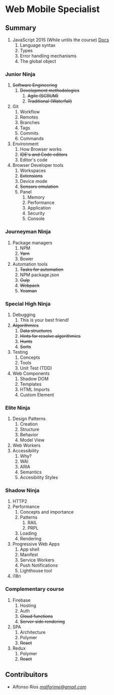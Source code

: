 # Web Mobile Specialist

## Summary

1. JavaScript 2015 (While untils the course)
   [Docs](https://developer.mozilla.org/bm/docs/Web/JavaScript)
    1. Language syntax
    1. Types
    1. Error handling mechanisms
    1. The global object

### Junior Ninja

1. ~~Software Engineering~~
    1. ~~Development methodologies~~
        1. ~~Agile (SCRUM)~~
        1. ~~Traditional (Waterfall)~~
1. Git
    1. Workflow
    1. Remotes
    1. Branches
    1. Tags
    1. Commits
    1. Commands
1. Environment
    1. How Browser works
    1. ~~IDE's and Code editors~~
    1. Editor's code
1. Browser Developer tools
    1. Workspaces
    1. ~~Extensions~~
    1. Device mode
    1. ~~Sensors emulation~~
    1. Panel
        1. Memory
        1. Performance
        1. Application
        1. Security
        1. Console
### Journeyman Ninja

1. Package managers
    1. NPM
    1. ~~Yarn~~
    1. Bower
1. Automation tools
    1. ~~Tasks for automation~~
    1. NPM package.json
    1. ~~Gulp~~
    1. ~~Webpack~~
    1. ~~Yeoman~~
    
### Special High Ninja

1. Debugging
    1. This is your best friend!
1. ~~Algorithmics~~
    1. ~~Data structures~~
    1. ~~Hints for resolve algorithmics~~
    1. ~~Hunts~~
    1. ~~Sorts~~
1. Testing
    1. Concepts
    1. Tools
    1. Unit Test (TDD)
1. Web Components
    1. Shadow DOM
    1. Templates
    1. HTML Imports
    1. Custom Element
    
### Elite Ninja

1. Design Patterns
    1. Creation
    2. Structure
    3. Behavior
    4. Model View
1. Web Workers
1. Accessibility
    1. Why?
    1. WAI
    1. ARIA
    1. Semantics
    1. Accesibility Styles
    
### Shadow Ninja

1. HTTP2
1. Performance
    1. Concepts and importance
    1. Patterns
        1. RAIL
        1. PRPL
    1. Loading
    1. Rendering
1. Progressive Web Apps
    1. App shell
    1. Manifest
    1. Service Workers
    1. Push Notifications
    1. Lighthouse tool
1. i18n

### Complementary course

1. Firebase
    1. Hosting
    1. Auth
    1. ~~Cloud functions~~
    1. ~~Server side rendering~~
1. SPA
    1. Architecture
    1. Polymer
    1. ~~React~~
1. Redux
    1. Polymer
    1. ~~React~~

## Contribuitors

-   Alfonso Ríos _*<malforime@gmail.com>*_

